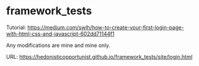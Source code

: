 # framework_tests

Tutorial: https://medium.com/swlh/how-to-create-your-first-login-page-with-html-css-and-javascript-602dd71144f1

Any modifications are mine and mine only. 

URL: https://hedonisticopportunist.github.io/framework_tests/site/login.html
